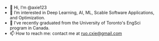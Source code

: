- 👋 Hi, I’m @axie123
- 👀 I’m interested in Deep Learning, AI, ML, Scable Software Applications, and Optimization.
- 🌱 I've recently graduated from the University of Toronto's EngSci program in Canada.
- 📫 How to reach me: contact me at ruo.cxie@gmail.com

<!---
axie123/axie123 is a ✨ special ✨ repository because its `README.md` (this file) appears on your GitHub profile.
You can click the Preview link to take a look at your changes.
--->
